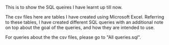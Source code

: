 This is to show the SQL queires I have learnt up till now.

The csv files here are tables I have created using Microsoft Excel. Referring to these tables, I have created different SQL queries with an additional note on top about the goal of the queries, and how they are intended to use.

For queries about the the csv files, please go to "All queries.sql".

